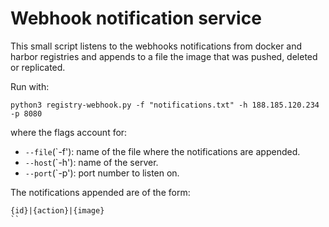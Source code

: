 # Webhook notification service

This small script listens to the webhooks notifications from docker and harbor registries and appends to a file the image that was pushed, deleted or replicated.

Run with:

```
python3 registry-webhook.py -f "notifications.txt" -h 188.185.120.234 -p 8080
```
where the flags account for:
* `--file`(`-f'): name of the file where the notifications are appended.
* `--host`(`-h'): name of the server.
* `--port`(`-p'): port number to listen on.

The notifications appended are of the form:
```
{id}|{action}|{image}
``
